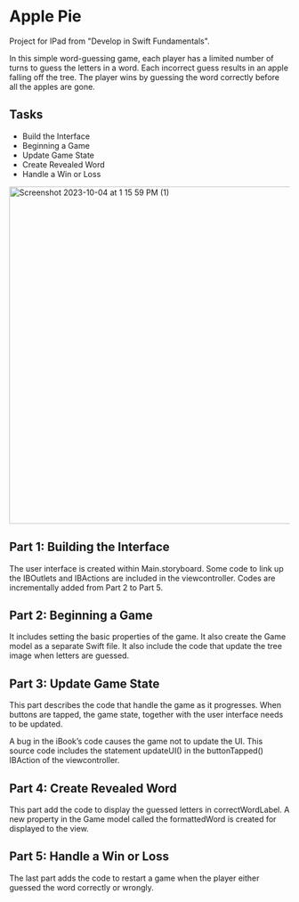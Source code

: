 
# Apple Pie

Project for IPad from "Develop in Swift Fundamentals".

In this simple word-guessing game, each player has a limited number of turns to guess the letters in a word. Each incorrect guess results in an apple falling off the tree. The player wins by guessing the word correctly before all the apples are gone.


## Tasks
 
-  Build the Interface
-  Beginning a Game
-  Update Game State 
-  Create Revealed Word
-  Handle a Win or Loss
  
<img width="606" alt="Screenshot 2023-10-04 at 1 15 59 PM (1)" src="https://github.com/user-attachments/assets/71bbf9c8-7427-4668-9ff0-698a551fd64b">

## Part 1: Building the Interface
The user interface is created within Main.storyboard. Some code to link up the IBOutlets and IBActions are included in the viewcontroller.
Codes are incrementally added from Part 2 to Part 5.
## Part 2: Beginning a Game
It includes setting the basic properties of the game. It also create the Game model as a separate Swift file. It also include the code that update the tree image when letters are guessed.
## Part 3: Update Game State
This part describes the code that handle the game as it progresses. When buttons are tapped, the game state, together with the user interface needs to be updated.

A bug in the iBook’s code causes the game not to update the UI. This source code includes the statement updateUI() in the buttonTapped() IBAction of the viewcontroller.
## Part 4: Create Revealed Word
This part add the code to display the guessed letters in correctWordLabel. A new property in the Game model called the formattedWord is created for displayed to the view.
## Part 5: Handle a Win or Loss
The last part adds the code to restart a game when the player either guessed the word correctly or wrongly.
